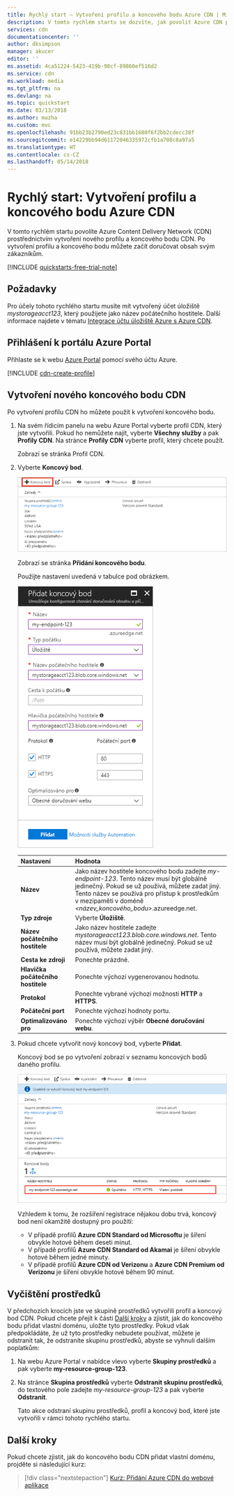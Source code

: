```yaml
---
title: Rychlý start – Vytvoření profilu a koncového bodu Azure CDN | Microsoft Docs
description: V tomto rychlém startu se dozvíte, jak povolit Azure CDN prostřednictvím vytvoření nového profilu a koncového bodu CDN.
services: cdn
documentationcenter: ''
author: dksimpson
manager: akucer
editor: ''
ms.assetid: 4ca51224-5423-419b-98cf-89860ef516d2
ms.service: cdn
ms.workload: media
ms.tgt_pltfrm: na
ms.devlang: na
ms.topic: quickstart
ms.date: 03/13/2018
ms.author: mazha
ms.custom: mvc
ms.openlocfilehash: 91bb23b2790ed23c831bb1680f6f2bb2cdecc38f
ms.sourcegitcommit: e14229bb94d61172046335972cfb1a708c8a97a5
ms.translationtype: HT
ms.contentlocale: cs-CZ
ms.lasthandoff: 05/14/2018
---
```

# <a name="quickstart-create-an-azure-cdn-profile-and-endpoint"></a>Rychlý start: Vytvoření profilu a koncového bodu Azure CDN
V tomto rychlém startu povolíte Azure Content Delivery Network (CDN) prostřednictvím vytvoření nového profilu a koncového bodu CDN. Po vytvoření profilu a koncového bodu můžete začít doručovat obsah svým zákazníkům.

[!INCLUDE [quickstarts-free-trial-note](../../includes/quickstarts-free-trial-note.md)]

## <a name="prerequisites"></a>Požadavky
Pro účely tohoto rychlého startu musíte mít vytvořený účet úložiště *mystorageacct123*, který použijete jako název počátečního hostitele. Další informace najdete v tématu [Integrace účtu úložiště Azure s Azure CDN](cdn-create-a-storage-account-with-cdn.md).

## <a name="log-in-to-the-azure-portal"></a>Přihlášení k portálu Azure Portal
Přihlaste se k webu [Azure Portal](https://portal.azure.com) pomocí svého účtu Azure.

[!INCLUDE [cdn-create-profile](../../includes/cdn-create-profile.md)]

## <a name="create-a-new-cdn-endpoint"></a>Vytvoření nového koncového bodu CDN

Po vytvoření profilu CDN ho můžete použít k vytvoření koncového bodu.

1. Na svém řídicím panelu na webu Azure Portal vyberte profil CDN, který jste vytvořili. Pokud ho nemůžete najít, vyberte **Všechny služby** a pak **Profily CDN**. Na stránce **Profily CDN** vyberte profil, který chcete použít. 
   
    Zobrazí se stránka Profil CDN.

2. Vyberte **Koncový bod**.
   
    ![Profil CDN](./media/cdn-create-new-endpoint/cdn-select-endpoint.png)
   
    Zobrazí se stránka **Přidání koncového bodu**.

    Použijte nastavení uvedená v tabulce pod obrázkem.
   
    ![Přidat koncový bod](./media/cdn-create-new-endpoint/cdn-add-endpoint.png)

    | Nastavení | Hodnota |
    | ------- | ----- |
    | **Název** | Jako název hostitele koncového bodu zadejte *my-endpoint-123*. Tento název musí být globálně jedinečný. Pokud se už používá, můžete zadat jiný. Tento název se používá pro přístup k prostředkům v mezipaměti v doméně _&lt;název_koncového_bodu&gt;_.azureedge.net.|
    | **Typ zdroje** | Vyberte **Úložiště**. | 
    | **Název počátečního hostitele** | Jako název hostitele zadejte *mystorageacct123.blob.core.windows.net*. Tento název musí být globálně jedinečný. Pokud se už používá, můžete zadat jiný. |
    | **Cesta ke zdroji** | Ponechte prázdné. |
    | **Hlavička počátečního hostitele** | Ponechte výchozí vygenerovanou hodnotu. |  
    | **Protokol** | Ponechte vybrané výchozí možnosti **HTTP** a **HTTPS**. |
    | **Počáteční port** | Ponechte výchozí hodnoty portu. | 
    | **Optimalizováno pro** | Ponechte výchozí výběr **Obecné doručování webu**. |
    
3. Pokud chcete vytvořit nový koncový bod, vyberte **Přidat**.
   
   Koncový bod se po vytvoření zobrazí v seznamu koncových bodů daného profilu.
    
   ![Koncový bod CDN](./media/cdn-create-new-endpoint/cdn-endpoint-success.png)
    
   Vzhledem k tomu, že rozšíření registrace nějakou dobu trvá, koncový bod není okamžitě dostupný pro použití: 
   - V případě profilů **Azure CDN Standard od Microsoftu** je šíření obvykle hotové během deseti minut. 
   - V případě profilů **Azure CDN Standard od Akamai** je šíření obvykle hotové během jedné minuty. 
   - V případě profilů **Azure CDN od Verizonu** a **Azure CDN Premium od Verizonu** je šíření obvykle hotové během 90 minut. 

## <a name="clean-up-resources"></a>Vyčištění prostředků
V předchozích krocích jste ve skupině prostředků vytvořili profil a koncový bod CDN. Pokud chcete přejít k části [Další kroky](#next-steps) a zjistit, jak do koncového bodu přidat vlastní doménu, uložte tyto prostředky. Pokud však předpokládáte, že už tyto prostředky nebudete používat, můžete je odstranit tak, že odstraníte skupinu prostředků, abyste se vyhnuli dalším poplatkům:

1. Na webu Azure Portal v nabídce vlevo vyberte **Skupiny prostředků** a pak vyberte **my-resource-group-123**.

2. Na stránce **Skupina prostředků** vyberte **Odstranit skupinu prostředků**, do textového pole zadejte *my-resource-group-123* a pak vyberte **Odstranit**.

    Tato akce odstraní skupinu prostředků, profil a koncový bod, které jste vytvořili v rámci tohoto rychlého startu.

## <a name="next-steps"></a>Další kroky
Pokud chcete zjistit, jak do koncového bodu CDN přidat vlastní doménu, projděte si následující kurz:

> [!div class="nextstepaction"]
> [Kurz: Přidání Azure CDN do webové aplikace](app-service-web-tutorial-content-delivery-network.md)


